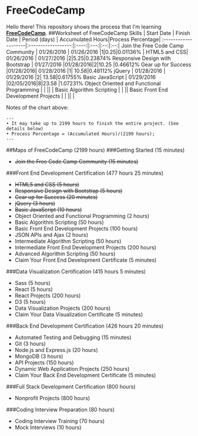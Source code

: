 # FreeCodeCamp

Hello there! This repository shows the process that I'm learning [**FreeCodeCamp**](http://www.freecodecamp.com/).
##Worksheet of FreeCodeCamp
Skills        | Start Date           | Finish Date    | Period (days) | Accumulated Hours|Process Percentage|
:--------------------|:------------------:|:----:|:---:|:--:|:--:|
Join the Free Code Camp Community | 01/26/2016  | 01/26/2016   |1|0.25|0.01136% |
HTML5 and CSS| 01/26/2016  | 01/27/2016   |2|5.25|0.23874%
Responsive Design with Bootstrap      |  01/27/2016 |01/28/2016|2|10.25 |0.46612%
Gear up for Success       |01/28/2016|  01/28/2016  |1| 10.58|0.48112%
jQuery     |  01/28/2016 | 01/29/2016   |2| 13.58|0.61755%
Basic JavaScript       |  01/29/2016 |02/05/2016|8|23.58 |1.07231%
Object Oriented and Functional Programming       |   |    || |
Basic Algorithm Scripting       |   |    ||
Basic Front End Development Projects       |   |    || |

Notes of the chart above:

```
---
• It may take up to 2199 hours to finish the entire project. (See details below)
• Process Percentage = (Accumulated Hours)/(2199 hours);
---
```


##Maps of FreeCodeCamp (2199 hours)
###Getting Started (15 minutes)
* <del>Join the Free Code Camp Community (15 minutes)</del>

###Front End Development Certification (477 hours 25 minutes)
* <del>HTML5 and CSS (5 hours)</del>
* <del>Responsive Design with Bootstrap (5 hours)</del>
* <del>Gear up for Success (20 minutes)</del>
* <del>jQuery (3 hours)</del>
* <del>Basic JavaScript (10 hours)</del>
* Object Oriented and Functional Programming (2 hours)
* Basic Algorithm Scripting (50 hours)
* Basic Front End Development Projects (100 hours)
* JSON APIs and Ajax (2 hours)
* Intermediate Algorithm Scripting (50 hours)
* Intermediate Front End Development Projects (200 hours)
* Advanced Algorithm Scripting (50 hours)
* Claim Your Front End Development Certificate (5 minutes)

###Data Visualization Certification (415 hours 5 minutes)
* Sass (5 hours)
* React (5 hours)
* React Projects (200 hours)
* D3 (5 hours)
* Data Visualization Projects (200 hours)
* Claim Your Data Visualization Certificate (5 minutes)

###Back End Development Certification (426 hours 20 minutes)
* Automated Testing and Debugging (15 minutes)
* Git (3 hours)
* Node.js and Express.js (20 hours)
* MongoDB (3 hours)
* API Projects (150 hours)
* Dynamic Web Application Projects (250 hours)
* Claim Your Back End Development Certificate (5 minutes)

###Full Stack Development Certification (800 hours)
* Nonprofit Projects (800 hours)

###Coding Interview Preparation (80 hours)
* Coding Interview Training (70 hours)
* Mock Interviews (10 hours)

